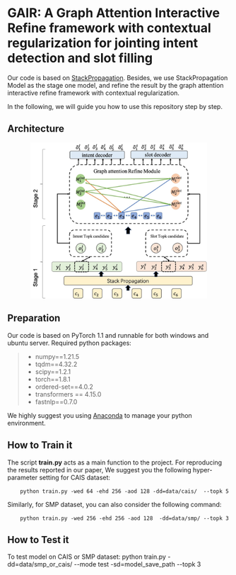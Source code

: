 
# **GAIR**: A **G**raph **A**ttention **I**nteractive **R**efine framework with contextual regularization for jointing intent detection and slot filling

Our code is based on [StackPropagation]([StackPropagation-SLU](https://github.com/LeePleased/StackPropagation-SLU)). Besides, we use StackPropagation Model as the stage one model, and refine the result by the graph attention interactive refine framework with contextual regularization. 


In the following, we will guide you how to use this repository step by step.

## Architecture

<div align=center><img src="./image/gair.jpg"  width="400" /></div>

## Preparation

Our code is based on PyTorch 1.1 and runnable for both windows and ubuntu server. Required python packages:
    
> + numpy==1.21.5
> + tqdm==4.32.2
> + scipy==1.2.1
> + torch==1.8.1
> + ordered-set==4.0.2
> + transformers == 4.15.0
> + fastnlp==0.7.0

We highly suggest you using [Anaconda](https://www.anaconda.com) to manage your python environment.

## How to Train it

The script **train.py** acts as a main function to the project. For reproducing the results reported in our
paper, We suggest you the following hyper-parameter setting for CAIS dataset:

        python train.py -wed 64 -ehd 256 -aod 128 -dd=data/cais/  --topk 5

Similarly, for SMP dataset, you can also consider the following command: 

        python train.py -wed 256 -ehd 256 -aod 128  -dd=data/smp/ --topk 3 


## How to Test it
To test model on CAIS or SMP dataset:
        python train.py  -dd=data/smp_or_cais/ --mode test -sd=model_save_path  --topk 3  
